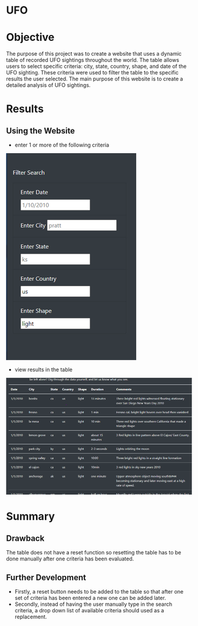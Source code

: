 # UFO

# Objective

The purpose of this project was to create a website that uses a dynamic table of recorded UFO sightings throughout the world. The table allows users to select specific criteria: city, state, country, shape, and date of the UFO sighting. These criteria were used to filter the table to the specific results the user selected. The main purpose of this website is to create a detailed analysis of UFO sightings. 
# Results

## Using the Website
- enter 1 or more of the following criteria

![Criteria Boxes](https://github.com/AlexGeiger1/UFO/blob/main/Resources/criteria.png)

-  view results in the table


![Filtered Table](https://github.com/AlexGeiger1/UFO/blob/main/Resources/filtered%20table.png)

# Summary 

## Drawback
The table does not have a reset function so resetting the table has to be done manually after one criteria has been evaluated. 

## Further Development
- Firstly, a reset button needs to be added to the table so that after one set of criteria has been entered a new one can be added later. 
- Secondly, instead of having the user manually type in the search criteria, a drop down list of available criteria should used as a replacement.   

